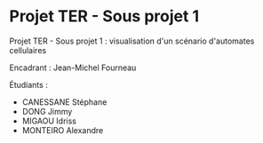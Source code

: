 # Projet TER - Sous projet 1

Projet TER - Sous projet 1 : visualisation d'un scénario d'automates cellulaires

Encadrant : Jean-Michel Fourneau

Étudiants :
- CANESSANE Stéphane
- DONG Jimmy
- MIGAOU Idriss
- MONTEIRO Alexandre
